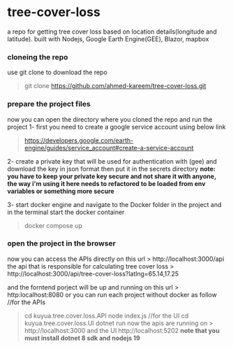 # tree-cover-loss
a repo for getting tree cover loss based on location details(longitude and latitude). built with Nodejs, Google Earth Engine(GEE), Blazor, mapbox

### cloneing the repo
use git clone to download the repo
> git clone https://github.com/ahmed-kareem/tree-cover-loss.git

### prepare the project files
now you can open the directory where you cloned the repo and run the project
1- first you need to create a google service account using below link
> https://developers.google.com/earth-engine/guides/service_account#create-a-service-account

2- create a private key that will be used for authentication with (gee) and download the key in json format then put it in the secrets directory
**note: you have to keep your private key secure and not share it with anyone, the way i'm using it here needs to refactored to be loaded from env variables or something more secure**

3- start docker engine and navigate to the Docker folder in the project and in the terminal start the docker container 
> docker compose up

### open the project in the browser
now you can access the APIs directly on this url > http://localhost:3000/api
the api that is responsible for calculating tree cover loss > http://localhost:3000/api/tree-cover-loss?latlng=65.14,17.25 

and the forntend porject will be up and running on this url > http:localhost:8080
or you can run each project without docker as follow
//for the APIs
> cd kuyua.tree.cover.loss.API
> node index.js
//for the UI
> cd kuyua.tree.cover.loss.UI
> dotnet run
 now the apis are running on > http://localhost:3000 and the UI http://localhost:5202
**note that you must install dotnet 8 sdk and nodejs 19** 
